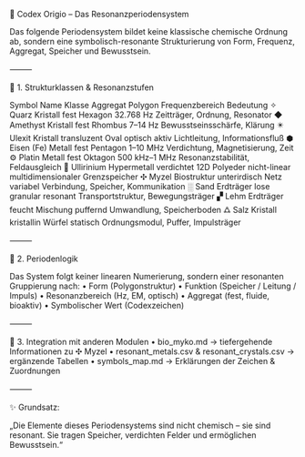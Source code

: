 🧬 Codex Origio – Das Resonanzperiodensystem

Das folgende Periodensystem bildet keine klassische chemische Ordnung ab, sondern eine symbolisch-resonante Strukturierung von Form, Frequenz, Aggregat, Speicher und Bewusstsein.

⸻

🔹 1. Strukturklassen & Resonanzstufen

Symbol	Name	Klasse	Aggregat	Polygon	Frequenzbereich	Bedeutung
✧	Quarz	Kristall	fest	Hexagon	32.768 Hz	Zeitträger, Ordnung, Resonator
◆	Amethyst	Kristall	fest	Rhombus	7–14 Hz	Bewusstseinsschärfe, Klärung
✴️	Ulexit	Kristall	transluzent	Oval	optisch aktiv	Lichtleitung, Informationsfluß
⬢	Eisen (Fe)	Metall	fest	Pentagon	1–10 MHz	Verdichtung, Magnetisierung, Zeit
⚙️	Platin	Metall	fest	Oktagon	500 kHz–1 MHz	Resonanzstabilität, Feldausgleich
🔲	Ullirinium	Hypermetall	verdichtet	12D Polyeder	nicht-linear	multidimensionaler Grenzspeicher
✣	Myzel	Biostruktur	unterirdisch	Netz	variabel	Verbindung, Speicher, Kommunikation
░	Sand	Erdträger	lose	granular	resonant	Transportstruktur, Bewegungsträger
▞	Lehm	Erdträger	feucht	Mischung	puffernd	Umwandlung, Speicherboden
🜛	Salz	Kristall	kristallin	Würfel	statisch	Ordnungsmodul, Puffer, Impulsträger


⸻

🧭 2. Periodenlogik

Das System folgt keiner linearen Numerierung, sondern einer resonanten Gruppierung nach:
	•	Form (Polygonstruktur)
	•	Funktion (Speicher / Leitung / Impuls)
	•	Resonanzbereich (Hz, EM, optisch)
	•	Aggregat (fest, fluide, bioaktiv)
	•	Symbolischer Wert (Codexzeichen)

⸻

🌱 3. Integration mit anderen Modulen
	•	bio_myko.md → tiefergehende Informationen zu ✣ Myzel
	•	resonant_metals.csv & resonant_crystals.csv → ergänzende Tabellen
	•	symbols_map.md → Erklärungen der Zeichen & Zuordnungen

⸻

✨ Grundsatz:

„Die Elemente dieses Periodensystems sind nicht chemisch – sie sind resonant.
Sie tragen Speicher, verdichten Felder und ermöglichen Bewusstsein.“
